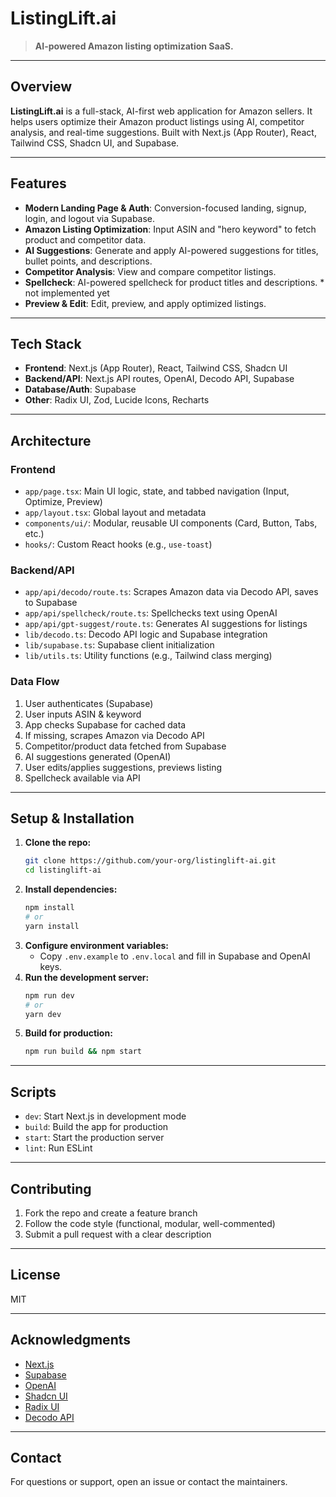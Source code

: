 # ListingLift.ai

> **AI-powered Amazon listing optimization SaaS.**

---

## Overview

**ListingLift.ai** is a full-stack, AI-first web application for Amazon sellers. It helps users optimize their Amazon product listings using AI, competitor analysis, and real-time suggestions. Built with Next.js (App Router), React, Tailwind CSS, Shadcn UI, and Supabase.

---

## Features

- **Modern Landing Page & Auth**: Conversion-focused landing, signup, login, and logout via Supabase.
- **Amazon Listing Optimization**: Input ASIN and "hero keyword" to fetch product and competitor data.
- **AI Suggestions**: Generate and apply AI-powered suggestions for titles, bullet points, and descriptions.
- **Competitor Analysis**: View and compare competitor listings.
- **Spellcheck**: AI-powered spellcheck for product titles and descriptions. * not implemented yet
- **Preview & Edit**: Edit, preview, and apply optimized listings.

---

## Tech Stack

- **Frontend**: Next.js (App Router), React, Tailwind CSS, Shadcn UI
- **Backend/API**: Next.js API routes, OpenAI, Decodo API, Supabase
- **Database/Auth**: Supabase
- **Other**: Radix UI, Zod, Lucide Icons, Recharts

---

## Architecture

### Frontend
- `app/page.tsx`: Main UI logic, state, and tabbed navigation (Input, Optimize, Preview)
- `app/layout.tsx`: Global layout and metadata
- `components/ui/`: Modular, reusable UI components (Card, Button, Tabs, etc.)
- `hooks/`: Custom React hooks (e.g., `use-toast`)

### Backend/API
- `app/api/decodo/route.ts`: Scrapes Amazon data via Decodo API, saves to Supabase
- `app/api/spellcheck/route.ts`: Spellchecks text using OpenAI
- `app/api/gpt-suggest/route.ts`: Generates AI suggestions for listings
- `lib/decodo.ts`: Decodo API logic and Supabase integration
- `lib/supabase.ts`: Supabase client initialization
- `lib/utils.ts`: Utility functions (e.g., Tailwind class merging)

### Data Flow
1. User authenticates (Supabase)
2. User inputs ASIN & keyword
3. App checks Supabase for cached data
4. If missing, scrapes Amazon via Decodo API
5. Competitor/product data fetched from Supabase
6. AI suggestions generated (OpenAI)
7. User edits/applies suggestions, previews listing
8. Spellcheck available via API

---

## Setup & Installation

1. **Clone the repo:**
   ```bash
   git clone https://github.com/your-org/listinglift-ai.git
   cd listinglift-ai
   ```
2. **Install dependencies:**
   ```bash
   npm install
   # or
   yarn install
   ```
3. **Configure environment variables:**
   - Copy `.env.example` to `.env.local` and fill in Supabase and OpenAI keys.
4. **Run the development server:**
   ```bash
   npm run dev
   # or
   yarn dev
   ```
5. **Build for production:**
   ```bash
   npm run build && npm start
   ```

---

## Scripts

- `dev`: Start Next.js in development mode
- `build`: Build the app for production
- `start`: Start the production server
- `lint`: Run ESLint

---

## Contributing

1. Fork the repo and create a feature branch
2. Follow the code style (functional, modular, well-commented)
3. Submit a pull request with a clear description

---

## License

MIT

---

## Acknowledgments

- [Next.js](https://nextjs.org/)
- [Supabase](https://supabase.com/)
- [OpenAI](https://openai.com/)
- [Shadcn UI](https://ui.shadcn.com/)
- [Radix UI](https://www.radix-ui.com/)
- [Decodo API](https://decodo.ai/)

---

## Contact

For questions or support, open an issue or contact the maintainers. 